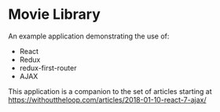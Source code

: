 Movie Library
============

An example application demonstrating the use of:

* React
* Redux
* redux-first-router
* AJAX

This application is a companion to the set of articles starting at https://withouttheloop.com/articles/2018-01-10-react-7-ajax/
